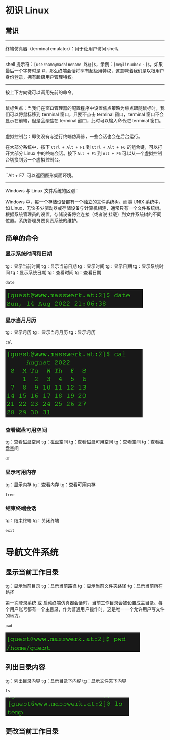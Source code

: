 # 初识 Linux

## 常识

---

终端仿真器（terminal emulator）：用于让用户访问 shell。

---

shell 提示符：`[username@machinename 路径]$`，示例：`[me@linuxbox ~]$`。如果最后一个字符时是 #，那么终端会话将享有超级用特权，这意味着我们是以根用户身份登录，拥有超级用户管理特权。

---

按上下方向键可以调用先前的命令。

---

鼠标焦点：当我们在窗口管理器的配置程序中设置焦点策略为焦点跟随鼠标时，我们可以将鼠标移到 terminal 窗口，只要不点击 terminal 窗口，terminal 窗口不会显示在前端，但是会聚焦在 terminal 窗口，此时可以输入命令进 terminal 窗口。

---

虚拟控制台：即使没有与逆行终端仿真器，一些会话也会在后台运行。

在大部分系统中，按下 `Ctrl + Alt + F1` 到  `Ctrl + Alt + F6` 的组合键，可以打开大部分 Linux 中的终端会话。按下 `Alt + F1` 到 `Alt + F6` 可以从一个虚拟控制台切换到另一个虚拟控制台。

---

``Alt + F7` 可以返回图形桌面环境。

---

Windows 与 Linux 文件系统的区别：

Windows 中，每一个存储设备都有一个独立的文件系统树。而类 UNIX 系统中，如 Linux，无论多少驱动器或存储设备与计算机相连，通常只有一个文件系统树。根据系统管理员的设置，存储设备将会连接（或者说 挂载）到文件系统树的不同位置。系统管理员要负责系统的维护。

## 简单的命令

### 显示系统时间和日期

tg：显示当前时间	tg：显示当前日期	tg：显示时间	tg：显示日期	tg：显示系统时间	tg：显示系统日期	tg：查看时间	tg：查看日期

```shell
date
```

![](图片\显示系统日期和时间.png)

### 显示当月月历

tg：显示月历	tg：显示当月月历	tg：显示月历

```shell
cal
```

![](图片\显示当月月历.png)

### 查看磁盘可用空间

tg：查看磁盘空间	tg：磁盘空间	tg：查看磁盘可用空间	tg：查看空间	tg：查看磁盘空间

```shell
df
```

### 显示可用内存

tg：显示内存	tg：查看内存	tg：查看可用内存

```shell
free
```

### 结束终端会话

tg：结束终端	tg：关闭终端

```shell
exit
```

# 导航文件系统

## 显示当前工作目录

tg：显示当前目录	tg：显示当前路径	tg：显示当前文件夹路径	tg：显示当前所在路径

第一次登录系统 或 启动终端仿真器会话时，当前工作目录会被设置成主目录。每个用户账号都有一个主目录，作为普通用户操作时，这是唯一一个允许用户写文件的地方。

```shell
pwd
```

![](图片\显示当前工作目录.png)

## 列出目录内容

tg：列出目录内容	tg：显示目录下内容	tg：显示文件夹下内容

```shell
ls
```

![](图片\列出目录内容.png)

## 更改当前工作目录
